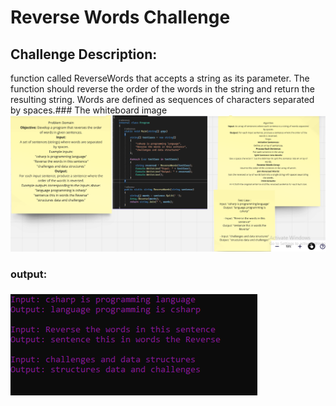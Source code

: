﻿# Reverse Words Challenge

## Challenge Description:
function called ReverseWords that accepts a string as its parameter. The function should reverse the order of the words in the string and return the resulting string. Words are defined as sequences of characters separated by spaces.### The whiteboard image
![Whiteboard Image](assets/wait.PNG)
### output:
![Output Image](assets/cons.PNG)